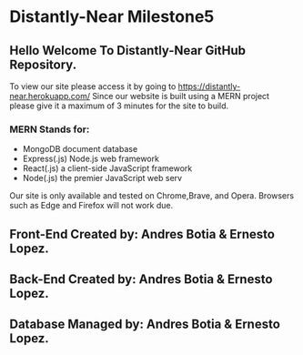 # Distantly-Near Milestone5

## Hello Welcome To **Distantly-Near** GitHub Repository.

To view our site please access it by going to https://distantly-near.herokuapp.com/
Since our website is built using a MERN project please give it a maximum of 3 minutes for the site to build.

### MERN Stands for:	
	
- MongoDB  document database
- Express(.js)  Node.js web framework
- React(.js)  a client-side JavaScript framework
- Node(.js)  the premier JavaScript web serv

Our site is only available and tested on Chrome,Brave, and Opera.
Browsers such as Edge and Firefox will not work due.

## Front-End Created by: Andres Botia & Ernesto Lopez.
## Back-End Created by: Andres Botia & Ernesto Lopez.
## Database Managed by: Andres Botia & Ernesto Lopez.
